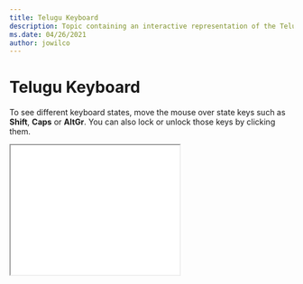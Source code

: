 ```yaml
--- 
title: Telugu Keyboard 
description: Topic containing an interactive representation of the Telugu Keyboard 
ms.date: 04/26/2021 
author: jowilco 
--- 
```

 
# Telugu Keyboard 
 
To see different keyboard states, move the mouse over state keys such as **Shift**, **Caps** or **AltGr**. You can also lock or unlock those keys by clicking them. 
 
<iframe src="kbdintel.html" height="230"></iframe> 
